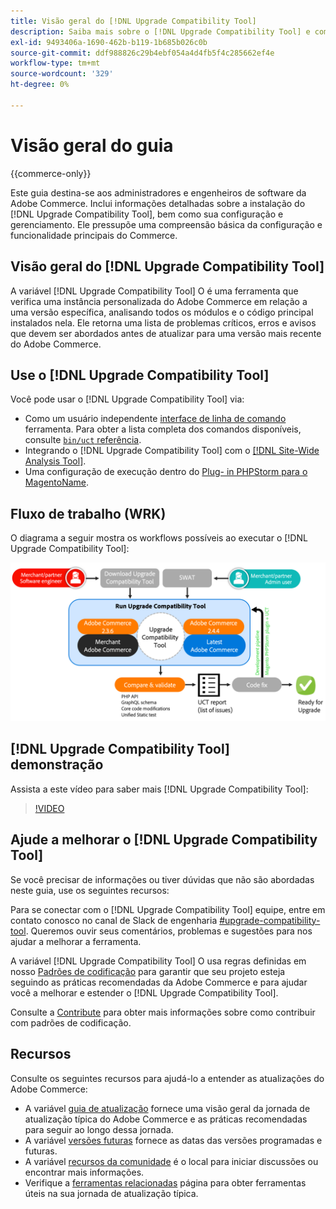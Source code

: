 ```yaml
---
title: Visão geral do [!DNL Upgrade Compatibility Tool]
description: Saiba mais sobre o [!DNL Upgrade Compatibility Tool] e como ele pode ajudá-lo com seu projeto do Adobe Commerce.
exl-id: 9493406a-1690-462b-b119-1b685b026c0b
source-git-commit: ddf988826c29b4ebf054a4d4fb5f4c285662ef4e
workflow-type: tm+mt
source-wordcount: '329'
ht-degree: 0%

---
```


# Visão geral do guia

{{commerce-only}}

Este guia destina-se aos administradores e engenheiros de software da Adobe Commerce. Inclui informações detalhadas sobre a instalação do [!DNL Upgrade Compatibility Tool], bem como sua configuração e gerenciamento. Ele pressupõe uma compreensão básica da configuração e funcionalidade principais do Commerce.

## Visão geral do [!DNL Upgrade Compatibility Tool]

A variável [!DNL Upgrade Compatibility Tool] O é uma ferramenta que verifica uma instância personalizada do Adobe Commerce em relação a uma versão específica, analisando todos os módulos e o código principal instalados nela. Ele retorna uma lista de problemas críticos, erros e avisos que devem ser abordados antes de atualizar para uma versão mais recente do Adobe Commerce.

## Use o [!DNL Upgrade Compatibility Tool]

Você pode usar o [!DNL Upgrade Compatibility Tool] via:

- Como um usuário independente [interface de linha de comando](../upgrade-compatibility-tool/run.md) ferramenta. Para obter a lista completa dos comandos disponíveis, consulte [`bin/uct` referência](/help/reference/uct.md).
- Integrando o [!DNL Upgrade Compatibility Tool] com o [[!DNL Site-Wide Analysis Tool]](../upgrade-compatibility-tool/integrate-analysis-tool.md).
- Uma configuração de execução dentro do [Plug- in PHPStorm para o MagentoName](../upgrade-compatibility-tool/run-configuration-phpstorm-plugin.md).

## Fluxo de trabalho (WRK)

O diagrama a seguir mostra os workflows possíveis ao executar o [!DNL Upgrade Compatibility Tool]:

![[!DNL Upgrade Compatibility Tool] Diagrama](../../assets/upgrade-guide/uct-diagram-v5.png)

## [!DNL Upgrade Compatibility Tool] demonstração

Assista a este vídeo para saber mais [!DNL Upgrade Compatibility Tool]:

>[!VIDEO](https://video.tv.adobe.com/v/341245?quality=12)

## Ajude a melhorar o [!DNL Upgrade Compatibility Tool]

Se você precisar de informações ou tiver dúvidas que não são abordadas neste guia, use os seguintes recursos:

Para se conectar com o [!DNL Upgrade Compatibility Tool] equipe, entre em contato conosco no canal de Slack de engenharia [#upgrade-compatibility-tool](https://magentocommeng.slack.com/archives/C019Y143U9F). Queremos ouvir seus comentários, problemas e sugestões para nos ajudar a melhorar a ferramenta.

A variável [!DNL Upgrade Compatibility Tool] O usa regras definidas em nosso [Padrões de codificação](https://developer.adobe.com/commerce/php/coding-standards/) para garantir que seu projeto esteja seguindo as práticas recomendadas da Adobe Commerce e para ajudar você a melhorar e estender o [!DNL Upgrade Compatibility Tool].

Consulte a [Contribute](https://developer.adobe.com/commerce/php/coding-standards/contributing/) para obter mais informações sobre como contribuir com padrões de codificação.

## Recursos

Consulte os seguintes recursos para ajudá-lo a entender as atualizações do Adobe Commerce:

- A variável [guia de atualização](../overview.md) fornece uma visão geral da jornada de atualização típica do Adobe Commerce e as práticas recomendadas para seguir ao longo dessa jornada.
- A variável [versões futuras](https://devdocs.magento.com/release/) fornece as datas das versões programadas e futuras.
- A variável [recursos da comunidade](https://developer.adobe.com/commerce/contributor/community/) é o local para iniciar discussões ou encontrar mais informações.
- Verifique a [ferramentas relacionadas](../upgrade-compatibility-tool/related-tools.md) página para obter ferramentas úteis na sua jornada de atualização típica.
